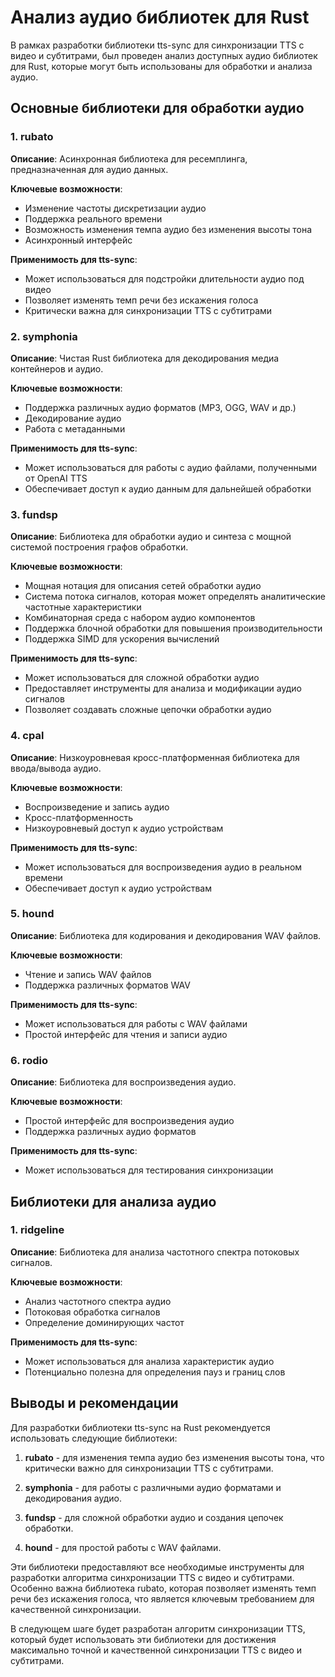 # Анализ аудио библиотек для Rust

В рамках разработки библиотеки tts-sync для синхронизации TTS с видео и субтитрами, был проведен анализ доступных аудио библиотек для Rust, которые могут быть использованы для обработки и анализа аудио.

## Основные библиотеки для обработки аудио

### 1. rubato

**Описание**: Асинхронная библиотека для ресемплинга, предназначенная для аудио данных.

**Ключевые возможности**:
- Изменение частоты дискретизации аудио
- Поддержка реального времени
- Возможность изменения темпа аудио без изменения высоты тона
- Асинхронный интерфейс

**Применимость для tts-sync**:
- Может использоваться для подстройки длительности аудио под видео
- Позволяет изменять темп речи без искажения голоса
- Критически важна для синхронизации TTS с субтитрами

### 2. symphonia

**Описание**: Чистая Rust библиотека для декодирования медиа контейнеров и аудио.

**Ключевые возможности**:
- Поддержка различных аудио форматов (MP3, OGG, WAV и др.)
- Декодирование аудио
- Работа с метаданными

**Применимость для tts-sync**:
- Может использоваться для работы с аудио файлами, полученными от OpenAI TTS
- Обеспечивает доступ к аудио данным для дальнейшей обработки

### 3. fundsp

**Описание**: Библиотека для обработки аудио и синтеза с мощной системой построения графов обработки.

**Ключевые возможности**:
- Мощная нотация для описания сетей обработки аудио
- Система потока сигналов, которая может определять аналитические частотные характеристики
- Комбинаторная среда с набором аудио компонентов
- Поддержка блочной обработки для повышения производительности
- Поддержка SIMD для ускорения вычислений

**Применимость для tts-sync**:
- Может использоваться для сложной обработки аудио
- Предоставляет инструменты для анализа и модификации аудио сигналов
- Позволяет создавать сложные цепочки обработки аудио

### 4. cpal

**Описание**: Низкоуровневая кросс-платформенная библиотека для ввода/вывода аудио.

**Ключевые возможности**:
- Воспроизведение и запись аудио
- Кросс-платформенность
- Низкоуровневый доступ к аудио устройствам

**Применимость для tts-sync**:
- Может использоваться для воспроизведения аудио в реальном времени
- Обеспечивает доступ к аудио устройствам

### 5. hound

**Описание**: Библиотека для кодирования и декодирования WAV файлов.

**Ключевые возможности**:
- Чтение и запись WAV файлов
- Поддержка различных форматов WAV

**Применимость для tts-sync**:
- Может использоваться для работы с WAV файлами
- Простой интерфейс для чтения и записи аудио

### 6. rodio

**Описание**: Библиотека для воспроизведения аудио.

**Ключевые возможности**:
- Простой интерфейс для воспроизведения аудио
- Поддержка различных аудио форматов

**Применимость для tts-sync**:
- Может использоваться для тестирования синхронизации

## Библиотеки для анализа аудио

### 1. ridgeline

**Описание**: Библиотека для анализа частотного спектра потоковых сигналов.

**Ключевые возможности**:
- Анализ частотного спектра аудио
- Потоковая обработка сигналов
- Определение доминирующих частот

**Применимость для tts-sync**:
- Может использоваться для анализа характеристик аудио
- Потенциально полезна для определения пауз и границ слов

## Выводы и рекомендации

Для разработки библиотеки tts-sync на Rust рекомендуется использовать следующие библиотеки:

1. **rubato** - для изменения темпа аудио без изменения высоты тона, что критически важно для синхронизации TTS с субтитрами.

2. **symphonia** - для работы с различными аудио форматами и декодирования аудио.

3. **fundsp** - для сложной обработки аудио и создания цепочек обработки.

4. **hound** - для простой работы с WAV файлами.

Эти библиотеки предоставляют все необходимые инструменты для разработки алгоритма синхронизации TTS с видео и субтитрами. Особенно важна библиотека rubato, которая позволяет изменять темп речи без искажения голоса, что является ключевым требованием для качественной синхронизации.

В следующем шаге будет разработан алгоритм синхронизации TTS, который будет использовать эти библиотеки для достижения максимально точной и качественной синхронизации TTS с видео и субтитрами.
